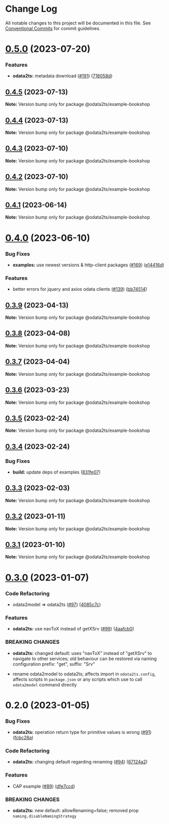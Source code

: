 # Change Log

All notable changes to this project will be documented in this file.
See [Conventional Commits](https://conventionalcommits.org) for commit guidelines.

# [0.5.0](https://github.com/odata2ts/odata2ts/compare/@odata2ts/example-bookshop@0.4.5...@odata2ts/example-bookshop@0.5.0) (2023-07-20)

### Features

* **odata2ts:** metadata download ([#191](https://github.com/odata2ts/odata2ts/issues/191)) ([718058d](https://github.com/odata2ts/odata2ts/commit/718058d4fa93884212ca7e3fe12ac5385a36fecb))

## [0.4.5](https://github.com/odata2ts/odata2ts/compare/@odata2ts/example-bookshop@0.4.4...@odata2ts/example-bookshop@0.4.5) (2023-07-13)

**Note:** Version bump only for package @odata2ts/example-bookshop

## [0.4.4](https://github.com/odata2ts/odata2ts/compare/@odata2ts/example-bookshop@0.4.3...@odata2ts/example-bookshop@0.4.4) (2023-07-13)

**Note:** Version bump only for package @odata2ts/example-bookshop

## [0.4.3](https://github.com/odata2ts/odata2ts/compare/@odata2ts/example-bookshop@0.4.2...@odata2ts/example-bookshop@0.4.3) (2023-07-10)

**Note:** Version bump only for package @odata2ts/example-bookshop

## [0.4.2](https://github.com/odata2ts/odata2ts/compare/@odata2ts/example-bookshop@0.4.1...@odata2ts/example-bookshop@0.4.2) (2023-07-10)

**Note:** Version bump only for package @odata2ts/example-bookshop

## [0.4.1](https://github.com/odata2ts/odata2ts/compare/@odata2ts/example-bookshop@0.4.0...@odata2ts/example-bookshop@0.4.1) (2023-06-14)

**Note:** Version bump only for package @odata2ts/example-bookshop

# [0.4.0](https://github.com/odata2ts/odata2ts/compare/@odata2ts/example-bookshop@0.3.9...@odata2ts/example-bookshop@0.4.0) (2023-06-10)

### Bug Fixes

* **examples:** use newest versions & http-client packages ([#169](https://github.com/odata2ts/odata2ts/issues/169)) ([e14416d](https://github.com/odata2ts/odata2ts/commit/e14416d5fd98e2ebd14081400a6b8368e01dd623))

### Features

* better errors for jquery and axios odata clients ([#139](https://github.com/odata2ts/odata2ts/issues/139)) ([bb74514](https://github.com/odata2ts/odata2ts/commit/bb745144fb37235ad9864ab78eebbecf1d69107c))

## [0.3.9](https://github.com/odata2ts/odata2ts/compare/@odata2ts/example-bookshop@0.3.8...@odata2ts/example-bookshop@0.3.9) (2023-04-13)

**Note:** Version bump only for package @odata2ts/example-bookshop

## [0.3.8](https://github.com/odata2ts/odata2ts/compare/@odata2ts/example-bookshop@0.3.7...@odata2ts/example-bookshop@0.3.8) (2023-04-08)

**Note:** Version bump only for package @odata2ts/example-bookshop

## [0.3.7](https://github.com/odata2ts/odata2ts/compare/@odata2ts/example-bookshop@0.3.6...@odata2ts/example-bookshop@0.3.7) (2023-04-04)

**Note:** Version bump only for package @odata2ts/example-bookshop

## [0.3.6](https://github.com/odata2ts/odata2ts/compare/@odata2ts/example-bookshop@0.3.5...@odata2ts/example-bookshop@0.3.6) (2023-03-23)

**Note:** Version bump only for package @odata2ts/example-bookshop

## [0.3.5](https://github.com/odata2ts/odata2ts/compare/@odata2ts/example-bookshop@0.3.4...@odata2ts/example-bookshop@0.3.5) (2023-02-24)

**Note:** Version bump only for package @odata2ts/example-bookshop

## [0.3.4](https://github.com/odata2ts/odata2ts/compare/@odata2ts/example-bookshop@0.3.3...@odata2ts/example-bookshop@0.3.4) (2023-02-24)

### Bug Fixes

* **build:** update deps of examples ([831fe07](https://github.com/odata2ts/odata2ts/commit/831fe07197f999dde9509a9166f189b49dccc8bc))

## [0.3.3](https://github.com/odata2ts/odata2ts/compare/@odata2ts/example-bookshop@0.3.2...@odata2ts/example-bookshop@0.3.3) (2023-02-03)

**Note:** Version bump only for package @odata2ts/example-bookshop

## [0.3.2](https://github.com/odata2ts/odata2ts/compare/@odata2ts/example-bookshop@0.3.1...@odata2ts/example-bookshop@0.3.2) (2023-01-11)

**Note:** Version bump only for package @odata2ts/example-bookshop

## [0.3.1](https://github.com/odata2ts/odata2ts/compare/@odata2ts/example-bookshop@0.3.0...@odata2ts/example-bookshop@0.3.1) (2023-01-10)

**Note:** Version bump only for package @odata2ts/example-bookshop

# [0.3.0](https://github.com/odata2ts/odata2ts/compare/@odata2ts/example-bookshop@0.2.0...@odata2ts/example-bookshop@0.3.0) (2023-01-07)

### Code Refactoring

* odata2model => odata2ts ([#97](https://github.com/odata2ts/odata2ts/issues/97)) ([4085c7c](https://github.com/odata2ts/odata2ts/commit/4085c7ccf173c6712c5238f8b43e86842eecb19a))

### Features

* **odata2ts:** use navToX instead of getXSrv ([#99](https://github.com/odata2ts/odata2ts/issues/99)) ([4aafcb0](https://github.com/odata2ts/odata2ts/commit/4aafcb0cd307748feed4df075459e17e83876f3b))

### BREAKING CHANGES

* **odata2ts:** changed default: uses "navToX" instead of "getXSrv" to navigate to other services; old behaviour can be restored via naming configuration prefix: "get", suffix: "Srv"

* rename odata2model to odata2ts; affects import in `odata2ts.config`, affects scripts in `package.json` or any scripts which use to call `odata2model` command directly

# 0.2.0 (2023-01-05)

### Bug Fixes

* **odata2ts:** operation return type for primitive values is wrong ([#91](https://github.com/odata2ts/odata2ts/issues/91)) ([fcbc28a](https://github.com/odata2ts/odata2ts/commit/fcbc28a8c388d256cb14ddf2a5935431e3a50478))

### Code Refactoring

* **odata2ts:** changing default regarding renaming ([#94](https://github.com/odata2ts/odata2ts/issues/94)) ([67124a2](https://github.com/odata2ts/odata2ts/commit/67124a206d28442e86ab4db50b4aa3eb17056727))

### Features

* CAP example ([#89](https://github.com/odata2ts/odata2ts/issues/89)) ([dfe7ccd](https://github.com/odata2ts/odata2ts/commit/dfe7ccd253458ab5d0e210a9abdb1775af4a7aff))

### BREAKING CHANGES

* **odata2ts:** new default: allowRenaming=false; removed prop `naming.disableNamingStrategy`
